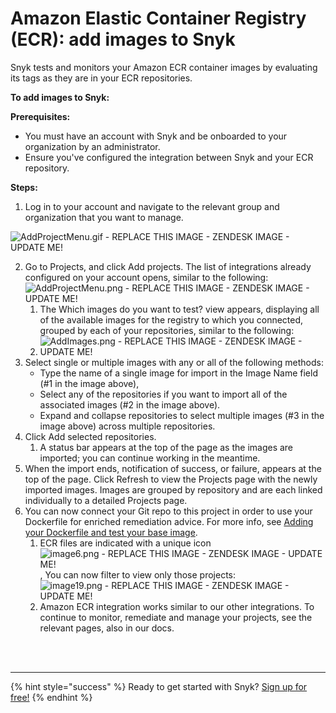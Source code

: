 # Amazon Elastic Container Registry \(ECR\): add images to Snyk

Snyk tests and monitors your Amazon ECR container images by evaluating its tags as they are in your ECR repositories.

**To add images to Snyk:**

**Prerequisites:**

* You must have an account with Snyk and be onboarded to your organization by an administrator.
* Ensure you've configured the integration between Snyk and your ECR repository.

**Steps:**

1. Log in to your account and navigate to the relevant group and organization that you want to manage.

![AddProjectMenu.gif - REPLACE THIS IMAGE - ZENDESK IMAGE - UPDATE ME!](https://support.snyk.io/hc/article_attachments/360007147318/uuid-da316a4a-c823-cf03-f37f-5305446dc970-en.gif)

2. Go to Projects, and click Add projects. The list of integrations already configured on your account opens, similar to the following: ![AddProjectMenu.png - REPLACE THIS IMAGE - ZENDESK IMAGE - UPDATE ME!](https://support.snyk.io/hc/article_attachments/360007066017/uuid-dd01aab7-482f-0fc2-01de-c2427a14a0e0-en.png)
   1. The Which images do you want to test? view appears, displaying all of the available images for the registry to which you connected, grouped by each of your repositories, similar to the following:
   2. ![AddImages.png - REPLACE THIS IMAGE - ZENDESK IMAGE - UPDATE ME!](https://support.snyk.io/hc/article_attachments/360007147338/uuid-bd9cf629-f5fb-b28b-1fc1-40df2367a7f9-en.png)
3. Select single or multiple images with any or all of the following methods:
   * Type the name of a single image for import in the Image Name field \(\#1 in the image above\),
   * Select any of the repositories if you want to import all of the associated images \(\#2 in the image above\).
   * Expand and collapse repositories to select multiple images \(\#3 in the image above\) across multiple repositories.
4. Click Add selected repositories. 
   1. A status bar appears at the top of the page as the images are imported; you can continue working in the meantime. 
5. When the import ends, notification of success, or failure, appears at the top of the page. Click Refresh to view the Projects page with the newly imported images. Images are grouped by repository and are each linked individually to a detailed Projects page.
6. You can now connect your Git repo to this project in order to use your Dockerfile for enriched remediation advice. For more info, see [Adding your Dockerfile and test your base image](https://support.snyk.io/hc/articles/360003916218#UUID-9ab347a6-8af0-ef6c-5ebd-cec21fbfab29). 
   1. ECR files are indicated with a unique icon![image6.png - REPLACE THIS IMAGE - ZENDESK IMAGE - UPDATE ME!](https://support.snyk.io/hc/article_attachments/360007147358/uuid-31aa2b29-8686-5389-b5fc-1d3bd1176f9c-en.png), You can now filter to view only those projects: ![image19.png - REPLACE THIS IMAGE - ZENDESK IMAGE - UPDATE ME!](https://support.snyk.io/hc/article_attachments/360007066037/uuid-439e3f37-6e4f-0ffa-0c3c-63c56b45ba5a-en.png)
   2. Amazon ECR integration works similar to our other integrations. To continue to monitor, remediate and manage your projects, see the relevant pages, also in our docs.

 
<br><br><hr>

{% hint style="success" %}
Ready to get started with Snyk? [Sign up for free!](https://snyk.io/login?cta=sign-up&loc=footer&page=support_docs_page)
{% endhint %}